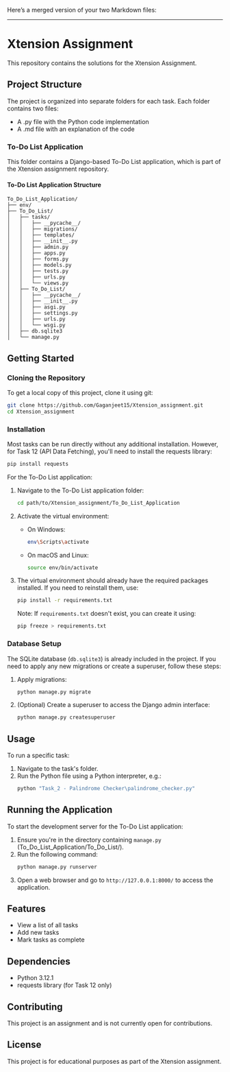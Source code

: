 Here’s a merged version of your two Markdown files:

---

# Xtension Assignment

This repository contains the solutions for the Xtension Assignment.

## Project Structure

The project is organized into separate folders for each task. Each folder contains two files:
- A .py file with the Python code implementation
- A .md file with an explanation of the code

### To-Do List Application

This folder contains a Django-based To-Do List application, which is part of the Xtension assignment repository.

#### To-Do List Application Structure

```
To_Do_List_Application/
├── env/
├── To_Do_List/
│   ├── tasks/
│   │   ├── __pycache__/
│   │   ├── migrations/
│   │   ├── templates/
│   │   ├── __init__.py
│   │   ├── admin.py
│   │   ├── apps.py
│   │   ├── forms.py
│   │   ├── models.py
│   │   ├── tests.py
│   │   ├── urls.py
│   │   └── views.py
│   ├── To_Do_List/
│   │   ├── __pycache__/
│   │   ├── __init__.py
│   │   ├── asgi.py
│   │   ├── settings.py
│   │   ├── urls.py
│   │   └── wsgi.py
│   ├── db.sqlite3
│   └── manage.py
```

## Getting Started

### Cloning the Repository

To get a local copy of this project, clone it using git:

```bash
git clone https://github.com/Gaganjeet15/Xtension_assignment.git
cd Xtension_assignment
```

### Installation

Most tasks can be run directly without any additional installation. However, for Task 12 (API Data Fetching), you'll need to install the requests library:

```bash
pip install requests
```

For the To-Do List application:

1. Navigate to the To-Do List application folder:
   ```bash
   cd path/to/Xtension_assignment/To_Do_List_Application
   ```

2. Activate the virtual environment:
   - On Windows:
     ```bash
     env\Scripts\activate
     ```
   - On macOS and Linux:
     ```bash
     source env/bin/activate
     ```

3. The virtual environment should already have the required packages installed. If you need to reinstall them, use:
   ```bash
   pip install -r requirements.txt
   ```

   Note: If `requirements.txt` doesn't exist, you can create it using:
   ```bash
   pip freeze > requirements.txt
   ```

### Database Setup

The SQLite database (`db.sqlite3`) is already included in the project. If you need to apply any new migrations or create a superuser, follow these steps:

1. Apply migrations:
   ```bash
   python manage.py migrate
   ```

2. (Optional) Create a superuser to access the Django admin interface:
   ```bash
   python manage.py createsuperuser
   ```

## Usage

To run a specific task:

1. Navigate to the task's folder.
2. Run the Python file using a Python interpreter, e.g.:
   ```bash
   python "Task_2 - Palindrome Checker\palindrome_checker.py"
   ```

## Running the Application

To start the development server for the To-Do List application:

1. Ensure you're in the directory containing `manage.py` (To_Do_List_Application/To_Do_List/).
2. Run the following command:
   ```bash
   python manage.py runserver
   ```
3. Open a web browser and go to `http://127.0.0.1:8000/` to access the application.

## Features

- View a list of all tasks
- Add new tasks
- Mark tasks as complete

## Dependencies

- Python 3.12.1
- requests library (for Task 12 only)

## Contributing

This project is an assignment and is not currently open for contributions.

## License

This project is for educational purposes as part of the Xtension assignment.
